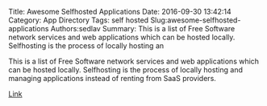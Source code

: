 Title: Awesome Selfhosted Applications
Date: 2016-09-30 13:42:14
Category: App Directory
Tags: self hosted
Slug:awesome-selfhosted-applications
Authors:sedlav
Summary: This is a list of Free Software network services and web applications which can be hosted locally. Selfhosting is the process of locally hosting an

> 
This is a list of Free Software network services and web applications which can be hosted locally. Selfhosting is the process of locally hosting and managing applications instead of renting from SaaS providers.

[Link](https://github.com/Kickball/awesome-selfhosted)
